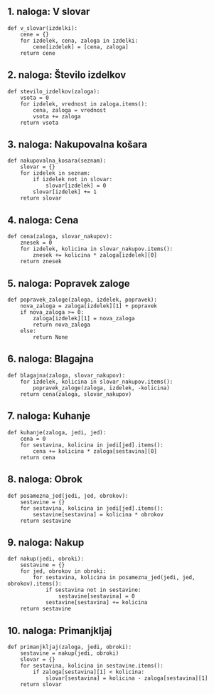 ## 1. naloga: V slovar

```
def v_slovar(izdelki):
    cene = {}
    for izdelek, cena, zaloga in izdelki:
        cene[izdelek] = [cena, zaloga]
    return cene
```

## 2. naloga: Število izdelkov

```
def stevilo_izdelkov(zaloga):
    vsota = 0
    for izdelek, vrednost in zaloga.items():
        cena, zaloga = vrednost
        vsota += zaloga
    return vsota
```

## 3. naloga: Nakupovalna košara

```
def nakupovalna_kosara(seznam):
    slovar = {}
    for izdelek in seznam:
        if izdelek not in slovar:
            slovar[izdelek] = 0
        slovar[izdelek] += 1
    return slovar
```

## 4. naloga: Cena

```
def cena(zaloga, slovar_nakupov):
    znesek = 0
    for izdelek, kolicina in slovar_nakupov.items():
        znesek += kolicina * zaloga[izdelek][0]
    return znesek
```

## 5. naloga: Popravek zaloge

```
def popravek_zaloge(zaloga, izdelek, popravek):
    nova_zaloga = zaloga[izdelek][1] + popravek
    if nova_zaloga >= 0:
        zaloga[izdelek][1] = nova_zaloga
        return nova_zaloga
    else:
        return None
```

## 6. naloga: Blagajna

```
def blagajna(zaloga, slovar_nakupov):
    for izdelek, kolicina in slovar_nakupov.items():
        popravek_zaloge(zaloga, izdelek, -kolicina)
    return cena(zaloga, slovar_nakupov)
```

## 7. naloga: Kuhanje

```
def kuhanje(zaloga, jedi, jed):
    cena = 0
    for sestavina, kolicina in jedi[jed].items():
        cena += kolicina * zaloga[sestavina][0]
    return cena
```

## 8. naloga: Obrok

```
def posamezna_jed(jedi, jed, obrokov):
    sestavine = {}
    for sestavina, kolicina in jedi[jed].items():
        sestavine[sestavina] = kolicina * obrokov
    return sestavine
```

## 9. naloga: Nakup

```
def nakup(jedi, obroki):
    sestavine = {}
    for jed, obrokov in obroki:
        for sestavina, kolicina in posamezna_jed(jedi, jed, obrokov).items():
            if sestavina not in sestavine:
                sestavine[sestavina] = 0
            sestavine[sestavina] += kolicina
    return sestavine
```

## 10. naloga: Primanjkljaj

```
def primanjkljaj(zaloga, jedi, obroki):
    sestavine = nakup(jedi, obroki)
    slovar = {}
    for sestavina, kolicina in sestavine.items():
        if zaloga[sestavina][1] < kolicina:
            slovar[sestavina] = kolicina - zaloga[sestavina][1]
    return slovar
```
